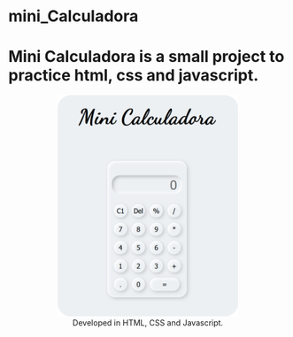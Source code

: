 # mini_Calculadora

<h1>Mini Calculadora is a small project to practice html, css and javascript.</h1>

<p align="center">
  <img height="400px" src=mini-calc.png />
  <br>Developed in HTML, CSS and Javascript.
</p>
